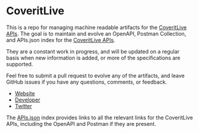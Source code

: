 # CoveritLiveThis is a repo for managing machine readable artifacts for the [CoveritLive APIs](http://www.coveritlive.com). The goal is to maintain and evolve an OpenAPI, Postman Collection, and APIs.json index for the [CoveritLive APIs](http://www.coveritlive.com).They are a constant work in progress, and will be updated on a regular basis when new information is added, or more of the specifications are supported.Feel free to submit a pull request to evolve any of the artifacts, and leave GitHub issues if you have any questions, comments, or feedback.- [Website](http://www.coveritlive.com)- [Developer](http://www.coveritlive.com)- [Twitter](https://twitter.com/coveritlive)The [APIs.json](https://github.com/api-evangelist/coveritlive/blob/master/apis.json) index provides links to all the relevant links for the CoveritLive APIs, including the OpenAPI and Postman if they are present.